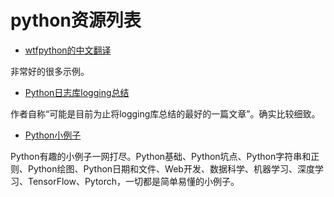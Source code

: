 # python资源列表

* [wtfpython的中文翻译](https://github.com/leisurelicht/wtfpython-cn)

非常好的很多示例。

* [Python日志库logging总结](https://juejin.im/post/5bc2bd3a5188255c94465d31)

作者自称“可能是目前为止将logging库总结的最好的一篇文章”。确实比较细致。

* [Python小例子](https://github.com/jackzhenguo/python-small-examples)

Python有趣的小例子一网打尽。Python基础、Python坑点、Python字符串和正则、Python绘图、Python日期和文件、Web开发、数据科学、机器学习、深度学习、TensorFlow、Pytorch，一切都是简单易懂的小例子。
